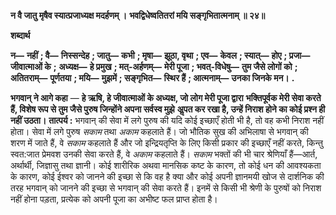 **न वै जातु मृषैव स्यात्प्रजाध्यक्ष मदर्हणम् ।** **भवद्विधेष्वतितरां मयि सङ्गृभितात्मनाम् ॥ २४॥** 

**शब्दार्थ** 

**न—** **नहीं** **; वै—** **निस्सन्देह** **; जातु—** **कभी** **; मृषा—** **झूठा, वृथा** **; एव—** **केवल** **; स्यात्—** **होए** **; प्रजा—** **जीवात्माओं के** **;** **अध्यक्ष—** **हे प्रमुख** **; मत्-अर्हणम्—** **मेरी पूजा** **; भवत्-विधेषु—** **तुम जैसे लोगों को** **; अतितराम्—** **पूर्णतया** **; मयि—** **मुझमें** **; सङ्गृभित—** **स्थिर हैं** **; आत्मनाम्—** **उनका जिनके मन।** **.** 

**भगवान् ने आगे कहा** — **हे ऋषि, हे जीवात्माओं के अध्यक्ष, जो लोग मेरी पूजा द्वारा** **भक्तिपूर्वक मेरी सेवा करते हैं, विशेष रूप से तुम जैसे पुरुष जिन्होंने अपना सर्वस्व मुझे** **अॢपत कर रखा है, उन्हें निराश होने का कोई प्रश्न ही नहीं उठता।** **तात्पर्य :** भगवान् की सेवा में लगे पुरुष की यदि कोई इच्छाएँ होती भी है, तो वह कभी निराश नहीं होता। सेवा में लगे पुरुष *सकाम* तथा *अकाम* कहलाते हैं। जो भौतिक सुख की अभिलाषा से भगवान् की शरण में जाते हैं, वे *सकाम* कहलाते हैं और जो इन्द्रियतृप्ति के लिए किसी प्रकार की इच्छाएँ नहीं करते, किन्तु स्वत:जात प्रेमवश उनकी सेवा करते हैं, वे *अकाम*  कहलाते हैं। *सकाम* भक्तों की भी चार श्रेणियाँ हैं—आर्त, अर्थार्थी, जिज्ञासु तथा ज्ञानी। कोई शारीरिक अथवा मानसिक कष्ट के कारण, तो कोई धन की आवश्यकता के कारण, कोई ईश्वर को जानने की इच्छा से कि वह है क्या और कोई अपनी ज्ञानमयी खोज से दार्शनिक की तरह भगवान् को जानने की इच्छा से भगवान् की सेवा करते हैं। इनमें से किसी भी श्रेणी के पुरुषों को निराश नहीं होना पड़ता, प्रत्येक को अपनी पूजा का अभीष्ट फल प्राप्त होता है।  